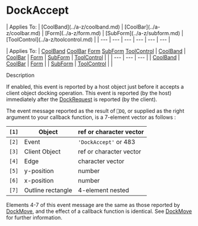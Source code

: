 




<h1 class="heading"><span class="name">DockAccept</span></h1>
| Applies To: | [CoolBand](../a-z/coolband.md) | [CoolBar](../a-z/coolbar.md) | [Form](../a-z/form.md) | [SubForm](../a-z/subform.md) | [ToolControl](../a-z/toolcontrol.md) |
| --- | --- | --- | --- | --- | ---  |

| Applies To: | [CoolBand](../a-z/coolband.md) [CoolBar](../a-z/coolbar.md) [Form](../a-z/form.md) [SubForm](../a-z/subform.md) [ToolControl](../a-z/toolcontrol.md) | [CoolBand](../a-z/coolband.md) | [CoolBar](../a-z/coolbar.md) | [Form](../a-z/form.md) | [SubForm](../a-z/subform.md) | [ToolControl](../a-z/toolcontrol.md) |  |
| --- | --- | ---  |
| [CoolBand](../a-z/coolband.md) | [CoolBar](../a-z/coolbar.md) | [Form](../a-z/form.md) |
| [SubForm](../a-z/subform.md) | [ToolControl](../a-z/toolcontrol.md) |  |


Description


If enabled, this event is reported by a host object just before it accepts a client object docking operation. This event is reported (by the host) immediately after the [DockRequest](../a-z/dockrequest.md) is reported (by the client).


The event message reported as the result of `⎕DQ`, or supplied as the right argument to your callback function, is a 7-element vector as follows :

| `[1]` | Object | ref or character vector |
| --- | --- | ---  |
| `[2]` | Event | `'DockAccept'` or 483 |
| `[3]` | Client Object | ref or character vector |
| `[4]` | Edge | character vector |
| `[5]` | y-position | number |
| `[6]` | x-position | number |
| `[7]` | Outline rectangle | 4-element nested |


Elements 4-7 of this event message are the same as those reported by [DockMove](../a-z/dockmove.md), and the effect of a callback function is identical. See [DockMove](../a-z/dockmove.md) for further information.



